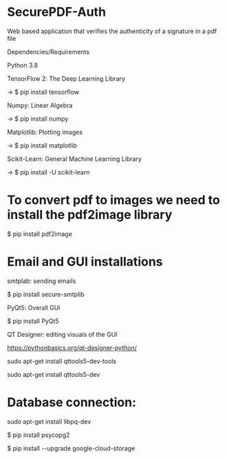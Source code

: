 # SecurePDF-Auth

Web based application that verifies the authenticity of a signature in a pdf file

Dependencies/Requirements

Python 3.8

TensorFlow 2: The Deep Learning Library

-> $ pip install tensorflow

Numpy: Linear Algebra

-> $ pip install numpy

Matplotlib: Plotting images

-> $ pip install matplotlib 

Scikit-Learn: General Machine Learning Library

-> $ pip install -U scikit-learn

# To convert pdf to images we need to install the pdf2image library

$ pip install pdf2image

# Email and GUI installations 

smtplab: sending emails

$ pip install secure-smtplib

PyQt5: Overall GUi

$ pip install PyQt5

QT Designer: editing visuals of the GUI

https://pythonbasics.org/qt-designer-python/

sudo apt-get install qttools5-dev-tools

sudo apt-get install qttools5-dev

# Database connection:

sudo apt-get install libpq-dev

$ pip install psycopg2

$ pip install --upgrade google-cloud-storage

